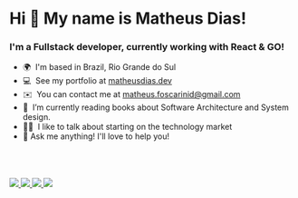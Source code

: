 # Hi 👋 My name is Matheus Dias!

### I'm a Fullstack developer, currently working with React & GO!  

* 🌍  I'm based in Brazil, Rio Grande do Sul
* 💻  See my portfolio at [matheusdias.dev](http://matheusdias.dev)
* ✉️  You can contact me at [matheus.foscarinid@gmail.com](mailto:matheus.foscarinid@gmail.com)
* 🧠  I’m currently reading books about Software Architecture and System design.
* 👨‍🏫  I like to talk about starting on the technology market
* 💬 Ask me anything! I'll love to help you!

<br/>  
<br/>  
<br/>  

<a target="_blank" href="https://www.linkedin.com/in/matheus-foscarinid/">
  <img src="https://img.shields.io/badge/LinkedIn-307cc5?style=for-the-badge&logo=linkedin&logoColor=white&color=212831"/>
</a>
<a target="_blank" href="https://matheusdias.dev">
  <img src="https://img.shields.io/badge/-website-307cc5?style=for-the-badge&logo=google-chrome&logoColor=white&color=212831"/>
</a>
<a target="_blank" href="https://www.matheusdias.dev/dias-matheus-cv-en.pdf">
  <img src="https://img.shields.io/badge/curriculum-c?style=for-the-badge&logo=adobe-acrobat-reader&logoColor=white&color=212831"/>
</a>
<a target="_blank" href="https://leetcode.com/matheus-foscarinid/">
  <img src="https://img.shields.io/badge/LeetCode-000000?style=for-the-badge&logo=LeetCode&logoColor=white&color=212831"/>
</a>




